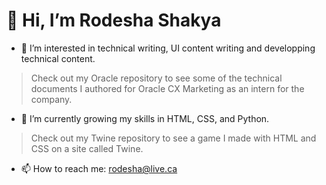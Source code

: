 # 👋 Hi, I’m Rodesha Shakya
- 👀 I’m interested in technical writing, UI content writing and developping technical content.
> Check out my Oracle repository to see some of the technical documents I authored for Oracle CX Marketing as an intern for the company.
- 🌱 I’m currently growing my skills in HTML, CSS, and Python.
> Check out my Twine repository to see a game I made with HTML and CSS on a site called Twine. 
- 📫 How to reach me: rodesha@live.ca

<!---
r-shak/r-shak is a ✨ special ✨ repository because its `README.md` (this file) appears on your GitHub profile.
You can click the Preview link to take a look at your changes.
--->
